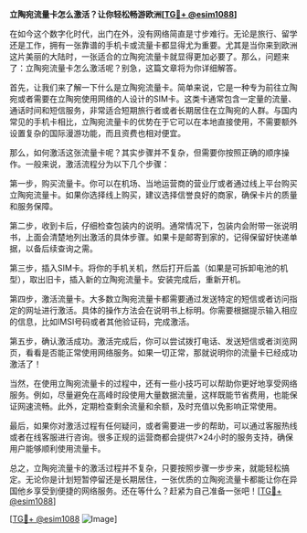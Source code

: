 **立陶宛流量卡怎么激活？让你轻松畅游欧洲[[TG💪+ @esim1088](https://t.me/s/esim1088)]**

在如今这个数字化时代，出门在外，没有网络简直是寸步难行。无论是旅行、留学还是工作，拥有一张靠谱的手机卡或流量卡都显得尤为重要。尤其是当你来到欧洲这片美丽的大陆时，一张适合的立陶宛流量卡就显得更加必要了。那么，问题来了：立陶宛流量卡怎么激活呢？别急，这篇文章将为你详细解答。

首先，让我们来了解一下什么是立陶宛流量卡。简单来说，它是一种专为前往立陶宛或者需要在立陶宛使用网络的人设计的SIM卡。这类卡通常包含一定量的流量、通话时间和短信服务，非常适合短期旅行者或者长期居住在立陶宛的人群。与国内常见的手机卡相比，立陶宛流量卡的优势在于它可以在本地直接使用，不需要额外设置复杂的国际漫游功能，而且资费也相对便宜。

那么，如何激活这张流量卡呢？其实步骤并不复杂，但需要你按照正确的顺序操作。一般来说，激活流程分为以下几个步骤：

第一步，购买流量卡。你可以在机场、当地运营商的营业厅或者通过线上平台购买立陶宛流量卡。如果你选择线上购买，建议选择信誉良好的商家，确保卡片的质量和服务保障。

第二步，收到卡后，仔细检查包装内的说明。通常情况下，包装内会附带一张说明书，上面会清楚地列出激活的具体步骤。如果卡是邮寄到家的，记得保留好快递单据，以备后续查询之需。

第三步，插入SIM卡。将你的手机关机，然后打开后盖（如果是可拆卸电池的机型），取出旧卡，插入新的立陶宛流量卡。安装完成后，重新开机。

第四步，激活流量卡。大多数立陶宛流量卡都需要通过发送特定的短信或者访问指定的网址进行激活。具体的操作方法会在说明书上标明。你需要根据提示输入相应的信息，比如IMSI号码或者其他验证码，完成激活。

第五步，确认激活成功。激活完成后，你可以尝试拨打电话、发送短信或者浏览网页，看看是否能正常使用网络服务。如果一切正常，那就说明你的流量卡已经成功激活了！

当然，在使用立陶宛流量卡的过程中，还有一些小技巧可以帮助你更好地享受网络服务。例如，尽量避免在高峰时段使用大量数据流量，这样既能节省费用，也能保证网速流畅。此外，定期检查剩余流量和余额，及时充值以免影响正常使用。

最后，如果你对激活过程有任何疑问，或者需要进一步的帮助，可以通过客服热线或者在线客服进行咨询。很多正规的运营商都会提供7×24小时的服务支持，确保用户能够顺利使用流量卡。

总之，立陶宛流量卡的激活过程并不复杂，只要按照步骤一步步来，就能轻松搞定。无论你是计划短暂停留还是长期居住，一张优质的立陶宛流量卡都能让你在异国他乡享受到便捷的网络服务。还在等什么？赶紧为自己准备一张吧！[[TG💪+ @esim1088](https://t.me/s/esim1088)]

[[TG💪+ @esim1088](https://t.me/s/esim1088) ![Image](https://i.postimg.cc/4NQfJmqS/Snipaste-2025-05-13-00-14-12.png)]